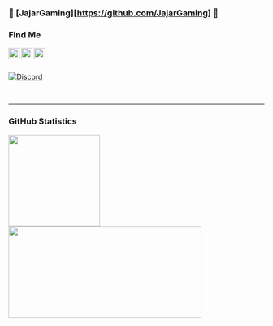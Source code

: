 ### 🐼 [JajarGaming][https://github.com/JajarGaming] 🐼

### Find Me
[<img align="left" style="fill: #7289DA; color: #7289DA;" alt="Jajar - Discord" width="22px" src="https://cdn.jsdelivr.net/npm/simple-icons@v3/icons/discord.svg" />][discord]
[<img align="left" style="fill: #1DA1F2; color: #1DA1F2;" alt="Jajar - Twitter" width="22px" src="https://cdn.jsdelivr.net/npm/simple-icons@v3/icons/twitter.svg" />][twitter]
[<img align="left" style="fill: #6441A4; color: #6441A4;" alt="Jajar - Twitch" width="22px" src="https://cdn.jsdelivr.net/npm/simple-icons@v3/icons/twitch.svg" />][twitch]

<br />
<br />

[![Discord](comingsoon.png)](https://discord.gg/uBPsFdepws)

<br />

----

### GitHub Statistics

<p>
<!-- GitHub Stats -->  
<img height="180em" src="https://github-readme-stats.vercel.app/api?username=jajargaming&include_all_commits=true&show_icons=true&hide_border=true&count_private=true&theme=react" />
<!-- Most Used Languages -->  
<img height="180em" width="380em" src="https://github-readme-stats.vercel.app/api/top-langs/?username=jajargaming&include_all_commits=true&count_private=true&show_icons=true&hide_border=true&layout=compact&&langs_count=8&theme=react"/>  
</p>

[twitter]: https://twitter.com/JajarGaming
[twitch]: https://twitch.tv/JajarGaming
[discord]: https://discord.gg/uBPsFdepws
